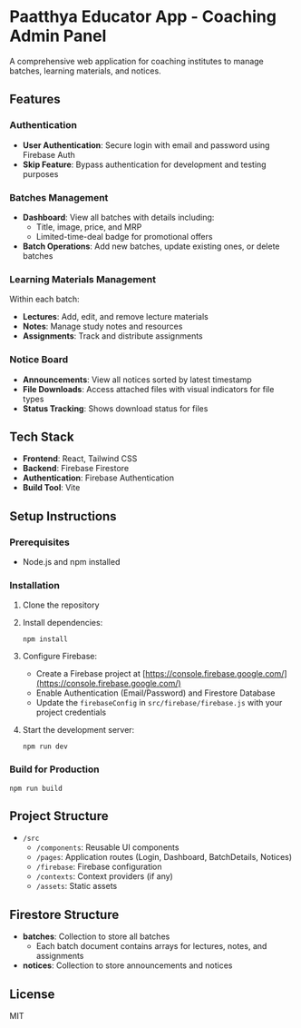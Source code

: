 # Paatthya Educator App - Coaching Admin Panel

A comprehensive web application for coaching institutes to manage batches, learning materials, and notices.

## Features

### Authentication
- **User Authentication**: Secure login with email and password using Firebase Auth
- **Skip Feature**: Bypass authentication for development and testing purposes

### Batches Management
- **Dashboard**: View all batches with details including:
  - Title, image, price, and MRP
  - Limited-time-deal badge for promotional offers
- **Batch Operations**: Add new batches, update existing ones, or delete batches

### Learning Materials Management
Within each batch:
- **Lectures**: Add, edit, and remove lecture materials
- **Notes**: Manage study notes and resources
- **Assignments**: Track and distribute assignments

### Notice Board
- **Announcements**: View all notices sorted by latest timestamp
- **File Downloads**: Access attached files with visual indicators for file types
- **Status Tracking**: Shows download status for files

## Tech Stack

- **Frontend**: React, Tailwind CSS
- **Backend**: Firebase Firestore
- **Authentication**: Firebase Authentication
- **Build Tool**: Vite

## Setup Instructions

### Prerequisites

- Node.js and npm installed

### Installation

1. Clone the repository
2. Install dependencies:
   ```
   npm install
   ```
3. Configure Firebase:
   - Create a Firebase project at [https://console.firebase.google.com/](https://console.firebase.google.com/)
   - Enable Authentication (Email/Password) and Firestore Database
   - Update the `firebaseConfig` in `src/firebase/firebase.js` with your project credentials

4. Start the development server:
   ```
   npm run dev
   ```

### Build for Production

```
npm run build
```

## Project Structure

- `/src`
  - `/components`: Reusable UI components
  - `/pages`: Application routes (Login, Dashboard, BatchDetails, Notices)
  - `/firebase`: Firebase configuration
  - `/contexts`: Context providers (if any)
  - `/assets`: Static assets

## Firestore Structure

- **batches**: Collection to store all batches
  - Each batch document contains arrays for lectures, notes, and assignments
- **notices**: Collection to store announcements and notices

## License

MIT 